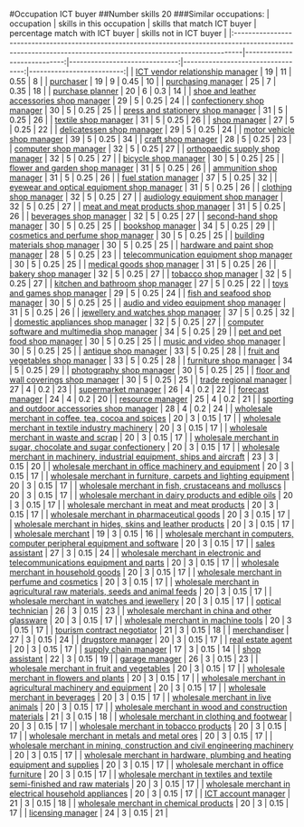 #Occupation ICT buyer
##Number skills 20
###Similar occupations:
| occupation                                                                                                                                                    |   skills in this occupation |   skills that match ICT buyer |   percentage match with ICT buyer |   skills not in ICT buyer |
|:--------------------------------------------------------------------------------------------------------------------------------------------------------------|----------------------------:|------------------------------:|----------------------------------:|--------------------------:|
| [ICT vendor relationship manager](ICT_vendor_relationship_manager.md)                                                                                         |                          19 |                            11 |                              0.55 |                         8 |
| [purchaser](purchaser.md)                                                                                                                                     |                          19 |                             9 |                              0.45 |                        10 |
| [purchasing manager](purchasing_manager.md)                                                                                                                   |                          25 |                             7 |                              0.35 |                        18 |
| [purchase planner](purchase_planner.md)                                                                                                                       |                          20 |                             6 |                              0.3  |                        14 |
| [shoe and leather accessories shop manager](shoe_and_leather_accessories_shop_manager.md)                                                                     |                          29 |                             5 |                              0.25 |                        24 |
| [confectionery shop manager](confectionery_shop_manager.md)                                                                                                   |                          30 |                             5 |                              0.25 |                        25 |
| [press and stationery shop manager](press_and_stationery_shop_manager.md)                                                                                     |                          31 |                             5 |                              0.25 |                        26 |
| [textile shop manager](textile_shop_manager.md)                                                                                                               |                          31 |                             5 |                              0.25 |                        26 |
| [shop manager](shop_manager.md)                                                                                                                               |                          27 |                             5 |                              0.25 |                        22 |
| [delicatessen shop manager](delicatessen_shop_manager.md)                                                                                                     |                          29 |                             5 |                              0.25 |                        24 |
| [motor vehicle shop manager](motor_vehicle_shop_manager.md)                                                                                                   |                          39 |                             5 |                              0.25 |                        34 |
| [craft shop manager](craft_shop_manager.md)                                                                                                                   |                          28 |                             5 |                              0.25 |                        23 |
| [computer shop manager](computer_shop_manager.md)                                                                                                             |                          32 |                             5 |                              0.25 |                        27 |
| [orthopaedic supply shop manager](orthopaedic_supply_shop_manager.md)                                                                                         |                          32 |                             5 |                              0.25 |                        27 |
| [bicycle shop manager](bicycle_shop_manager.md)                                                                                                               |                          30 |                             5 |                              0.25 |                        25 |
| [flower and garden shop manager](flower_and_garden_shop_manager.md)                                                                                           |                          31 |                             5 |                              0.25 |                        26 |
| [ammunition shop manager](ammunition_shop_manager.md)                                                                                                         |                          31 |                             5 |                              0.25 |                        26 |
| [fuel station manager](fuel_station_manager.md)                                                                                                               |                          37 |                             5 |                              0.25 |                        32 |
| [eyewear and optical equipment shop manager](eyewear_and_optical_equipment_shop_manager.md)                                                                   |                          31 |                             5 |                              0.25 |                        26 |
| [clothing shop manager](clothing_shop_manager.md)                                                                                                             |                          32 |                             5 |                              0.25 |                        27 |
| [audiology equipment shop manager](audiology_equipment_shop_manager.md)                                                                                       |                          32 |                             5 |                              0.25 |                        27 |
| [meat and meat products shop manager](meat_and_meat_products_shop_manager.md)                                                                                 |                          31 |                             5 |                              0.25 |                        26 |
| [beverages shop manager](beverages_shop_manager.md)                                                                                                           |                          32 |                             5 |                              0.25 |                        27 |
| [second-hand shop manager](second-hand_shop_manager.md)                                                                                                       |                          30 |                             5 |                              0.25 |                        25 |
| [bookshop manager](bookshop_manager.md)                                                                                                                       |                          34 |                             5 |                              0.25 |                        29 |
| [cosmetics and perfume shop manager](cosmetics_and_perfume_shop_manager.md)                                                                                   |                          30 |                             5 |                              0.25 |                        25 |
| [building materials shop manager](building_materials_shop_manager.md)                                                                                         |                          30 |                             5 |                              0.25 |                        25 |
| [hardware and paint shop manager](hardware_and_paint_shop_manager.md)                                                                                         |                          28 |                             5 |                              0.25 |                        23 |
| [telecommunication equipment shop manager](telecommunication_equipment_shop_manager.md)                                                                       |                          30 |                             5 |                              0.25 |                        25 |
| [medical goods shop manager](medical_goods_shop_manager.md)                                                                                                   |                          31 |                             5 |                              0.25 |                        26 |
| [bakery shop manager](bakery_shop_manager.md)                                                                                                                 |                          32 |                             5 |                              0.25 |                        27 |
| [tobacco shop manager](tobacco_shop_manager.md)                                                                                                               |                          32 |                             5 |                              0.25 |                        27 |
| [kitchen and bathroom shop manager](kitchen_and_bathroom_shop_manager.md)                                                                                     |                          27 |                             5 |                              0.25 |                        22 |
| [toys and games shop manager](toys_and_games_shop_manager.md)                                                                                                 |                          29 |                             5 |                              0.25 |                        24 |
| [fish and seafood shop manager](fish_and_seafood_shop_manager.md)                                                                                             |                          30 |                             5 |                              0.25 |                        25 |
| [audio and video equipment shop manager](audio_and_video_equipment_shop_manager.md)                                                                           |                          31 |                             5 |                              0.25 |                        26 |
| [jewellery and watches shop manager](jewellery_and_watches_shop_manager.md)                                                                                   |                          37 |                             5 |                              0.25 |                        32 |
| [domestic appliances shop manager](domestic_appliances_shop_manager.md)                                                                                       |                          32 |                             5 |                              0.25 |                        27 |
| [computer software and multimedia shop manager](computer_software_and_multimedia_shop_manager.md)                                                             |                          34 |                             5 |                              0.25 |                        29 |
| [pet and pet food shop manager](pet_and_pet_food_shop_manager.md)                                                                                             |                          30 |                             5 |                              0.25 |                        25 |
| [music and video shop manager](music_and_video_shop_manager.md)                                                                                               |                          30 |                             5 |                              0.25 |                        25 |
| [antique shop manager](antique_shop_manager.md)                                                                                                               |                          33 |                             5 |                              0.25 |                        28 |
| [fruit and vegetables shop manager](fruit_and_vegetables_shop_manager.md)                                                                                     |                          33 |                             5 |                              0.25 |                        28 |
| [furniture shop manager](furniture_shop_manager.md)                                                                                                           |                          34 |                             5 |                              0.25 |                        29 |
| [photography shop manager](photography_shop_manager.md)                                                                                                       |                          30 |                             5 |                              0.25 |                        25 |
| [floor and wall coverings shop manager](floor_and_wall_coverings_shop_manager.md)                                                                             |                          30 |                             5 |                              0.25 |                        25 |
| [trade regional manager](trade_regional_manager.md)                                                                                                           |                          27 |                             4 |                              0.2  |                        23 |
| [supermarket manager](supermarket_manager.md)                                                                                                                 |                          26 |                             4 |                              0.2  |                        22 |
| [forecast manager](forecast_manager.md)                                                                                                                       |                          24 |                             4 |                              0.2  |                        20 |
| [resource manager](resource_manager.md)                                                                                                                       |                          25 |                             4 |                              0.2  |                        21 |
| [sporting and outdoor accessories shop manager](sporting_and_outdoor_accessories_shop_manager.md)                                                             |                          28 |                             4 |                              0.2  |                        24 |
| [wholesale merchant in coffee, tea, cocoa and spices](wholesale_merchant_in_coffee,_tea,_cocoa_and_spices.md)                                                 |                          20 |                             3 |                              0.15 |                        17 |
| [wholesale merchant in textile industry machinery](wholesale_merchant_in_textile_industry_machinery.md)                                                       |                          20 |                             3 |                              0.15 |                        17 |
| [wholesale merchant in waste and scrap](wholesale_merchant_in_waste_and_scrap.md)                                                                             |                          20 |                             3 |                              0.15 |                        17 |
| [wholesale merchant in sugar, chocolate and sugar confectionery](wholesale_merchant_in_sugar,_chocolate_and_sugar_confectionery.md)                           |                          20 |                             3 |                              0.15 |                        17 |
| [wholesale merchant in machinery, industrial equipment, ships and aircraft](wholesale_merchant_in_machinery,_industrial_equipment,_ships_and_aircraft.md)     |                          23 |                             3 |                              0.15 |                        20 |
| [wholesale merchant in office machinery and equipment](wholesale_merchant_in_office_machinery_and_equipment.md)                                               |                          20 |                             3 |                              0.15 |                        17 |
| [wholesale merchant in furniture, carpets and lighting equipment](wholesale_merchant_in_furniture,_carpets_and_lighting_equipment.md)                         |                          20 |                             3 |                              0.15 |                        17 |
| [wholesale merchant in fish, crustaceans and molluscs](wholesale_merchant_in_fish,_crustaceans_and_molluscs.md)                                               |                          20 |                             3 |                              0.15 |                        17 |
| [wholesale merchant in dairy products and edible oils](wholesale_merchant_in_dairy_products_and_edible_oils.md)                                               |                          20 |                             3 |                              0.15 |                        17 |
| [wholesale merchant in meat and meat products](wholesale_merchant_in_meat_and_meat_products.md)                                                               |                          20 |                             3 |                              0.15 |                        17 |
| [wholesale merchant in pharmaceutical goods](wholesale_merchant_in_pharmaceutical_goods.md)                                                                   |                          20 |                             3 |                              0.15 |                        17 |
| [wholesale merchant in hides, skins and leather products](wholesale_merchant_in_hides,_skins_and_leather_products.md)                                         |                          20 |                             3 |                              0.15 |                        17 |
| [wholesale merchant](wholesale_merchant.md)                                                                                                                   |                          19 |                             3 |                              0.15 |                        16 |
| [wholesale merchant in computers, computer peripheral equipment and software](wholesale_merchant_in_computers,_computer_peripheral_equipment_and_software.md) |                          20 |                             3 |                              0.15 |                        17 |
| [sales assistant](sales_assistant.md)                                                                                                                         |                          27 |                             3 |                              0.15 |                        24 |
| [wholesale merchant in electronic and telecommunications equipment and parts](wholesale_merchant_in_electronic_and_telecommunications_equipment_and_parts.md) |                          20 |                             3 |                              0.15 |                        17 |
| [wholesale merchant in household goods](wholesale_merchant_in_household_goods.md)                                                                             |                          20 |                             3 |                              0.15 |                        17 |
| [wholesale merchant in perfume and cosmetics](wholesale_merchant_in_perfume_and_cosmetics.md)                                                                 |                          20 |                             3 |                              0.15 |                        17 |
| [wholesale merchant in agricultural raw materials, seeds and animal feeds](wholesale_merchant_in_agricultural_raw_materials,_seeds_and_animal_feeds.md)       |                          20 |                             3 |                              0.15 |                        17 |
| [wholesale merchant in watches and jewellery](wholesale_merchant_in_watches_and_jewellery.md)                                                                 |                          20 |                             3 |                              0.15 |                        17 |
| [optical technician](optical_technician.md)                                                                                                                   |                          26 |                             3 |                              0.15 |                        23 |
| [wholesale merchant in china and other glassware](wholesale_merchant_in_china_and_other_glassware.md)                                                         |                          20 |                             3 |                              0.15 |                        17 |
| [wholesale merchant in machine tools](wholesale_merchant_in_machine_tools.md)                                                                                 |                          20 |                             3 |                              0.15 |                        17 |
| [tourism contract negotiator](tourism_contract_negotiator.md)                                                                                                 |                          21 |                             3 |                              0.15 |                        18 |
| [merchandiser](merchandiser.md)                                                                                                                               |                          27 |                             3 |                              0.15 |                        24 |
| [drugstore manager](drugstore_manager.md)                                                                                                                     |                          20 |                             3 |                              0.15 |                        17 |
| [real estate agent](real_estate_agent.md)                                                                                                                     |                          20 |                             3 |                              0.15 |                        17 |
| [supply chain manager](supply_chain_manager.md)                                                                                                               |                          17 |                             3 |                              0.15 |                        14 |
| [shop assistant](shop_assistant.md)                                                                                                                           |                          22 |                             3 |                              0.15 |                        19 |
| [garage manager](garage_manager.md)                                                                                                                           |                          26 |                             3 |                              0.15 |                        23 |
| [wholesale merchant in fruit and vegetables](wholesale_merchant_in_fruit_and_vegetables.md)                                                                   |                          20 |                             3 |                              0.15 |                        17 |
| [wholesale merchant in flowers and plants](wholesale_merchant_in_flowers_and_plants.md)                                                                       |                          20 |                             3 |                              0.15 |                        17 |
| [wholesale merchant in agricultural machinery and equipment](wholesale_merchant_in_agricultural_machinery_and_equipment.md)                                   |                          20 |                             3 |                              0.15 |                        17 |
| [wholesale merchant in beverages](wholesale_merchant_in_beverages.md)                                                                                         |                          20 |                             3 |                              0.15 |                        17 |
| [wholesale merchant in live animals](wholesale_merchant_in_live_animals.md)                                                                                   |                          20 |                             3 |                              0.15 |                        17 |
| [wholesale merchant in wood and construction materials](wholesale_merchant_in_wood_and_construction_materials.md)                                             |                          21 |                             3 |                              0.15 |                        18 |
| [wholesale merchant in clothing and footwear](wholesale_merchant_in_clothing_and_footwear.md)                                                                 |                          20 |                             3 |                              0.15 |                        17 |
| [wholesale merchant in tobacco products](wholesale_merchant_in_tobacco_products.md)                                                                           |                          20 |                             3 |                              0.15 |                        17 |
| [wholesale merchant in metals and metal ores](wholesale_merchant_in_metals_and_metal_ores.md)                                                                 |                          20 |                             3 |                              0.15 |                        17 |
| [wholesale merchant in mining, construction and civil engineering machinery](wholesale_merchant_in_mining,_construction_and_civil_engineering_machinery.md)   |                          20 |                             3 |                              0.15 |                        17 |
| [wholesale merchant in hardware, plumbing and heating equipment and supplies](wholesale_merchant_in_hardware,_plumbing_and_heating_equipment_and_supplies.md) |                          20 |                             3 |                              0.15 |                        17 |
| [wholesale merchant in office furniture](wholesale_merchant_in_office_furniture.md)                                                                           |                          20 |                             3 |                              0.15 |                        17 |
| [wholesale merchant in textiles and textile semi-finished and raw materials](wholesale_merchant_in_textiles_and_textile_semi-finished_and_raw_materials.md)   |                          20 |                             3 |                              0.15 |                        17 |
| [wholesale merchant in electrical household appliances](wholesale_merchant_in_electrical_household_appliances.md)                                             |                          20 |                             3 |                              0.15 |                        17 |
| [ICT account manager](ICT_account_manager.md)                                                                                                                 |                          21 |                             3 |                              0.15 |                        18 |
| [wholesale merchant in chemical products](wholesale_merchant_in_chemical_products.md)                                                                         |                          20 |                             3 |                              0.15 |                        17 |
| [licensing manager](licensing_manager.md)                                                                                                                     |                          24 |                             3 |                              0.15 |                        21 |
